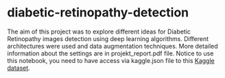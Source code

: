 # diabetic-retinopathy-detection <in progreess>
  The aim of this project was to explore different ideas for Diabetic Retinopathy images detection using deep learning algorithms. Different architectures were used and data augmentation techniques. More detailed information about the settings are in projekt_report.pdf file. Notice to use this notebook, you need to have access via kaggle.json file to this [Kaggle dataset](https://www.kaggle.com/competitions/diabetic-retinopathy-detection/rules).
